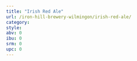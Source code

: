 ```yaml
---
title: "Irish Red Ale"
url: /iron-hill-brewery-wilmingon/irish-red-ale/
category: 
style: 
abv: 0
ibu: 0
srm: 0
upc: 0
---
```


